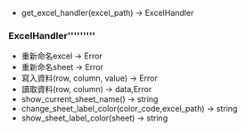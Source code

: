 

* get_excel_handler(excel_path) -> ExcelHandler

### ExcelHandler'''''''''
* 重新命名excel ->  Error
* 重新命名sheet ->  Error
* 寫入資料(row, column, value) ->  Error
* 讀取資料(row, column) ->  data,Error
* show_current_sheet_name() -> string
* change_sheet_label_color(color_code,excel_path) -> string
* show_sheet_label_color(sheet) -> string